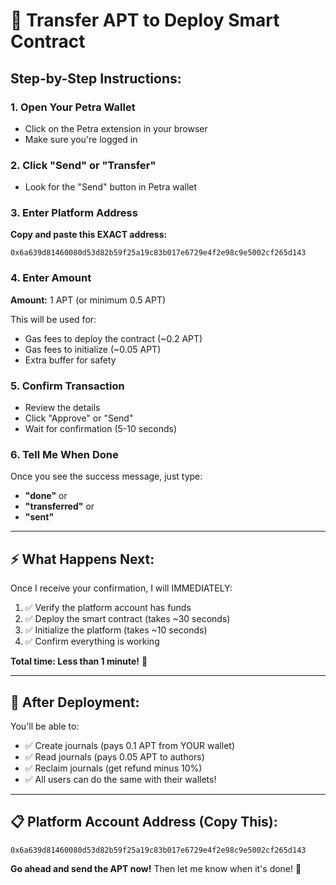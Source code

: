 # 💸 Transfer APT to Deploy Smart Contract

## Step-by-Step Instructions:

### 1. Open Your Petra Wallet
- Click on the Petra extension in your browser
- Make sure you're logged in

### 2. Click "Send" or "Transfer"
- Look for the "Send" button in Petra wallet

### 3. Enter Platform Address
**Copy and paste this EXACT address:**
```
0x6a639d81460080d53d82b59f25a19c83b017e6729e4f2e98c9e5002cf265d143
```

### 4. Enter Amount
**Amount:** 1 APT (or minimum 0.5 APT)

This will be used for:
- Gas fees to deploy the contract (~0.2 APT)
- Gas fees to initialize (~0.05 APT)
- Extra buffer for safety

### 5. Confirm Transaction
- Review the details
- Click "Approve" or "Send"
- Wait for confirmation (5-10 seconds)

### 6. Tell Me When Done
Once you see the success message, just type:
- **"done"** or
- **"transferred"** or
- **"sent"**

---

## ⚡ What Happens Next:

Once I receive your confirmation, I will IMMEDIATELY:

1. ✅ Verify the platform account has funds
2. ✅ Deploy the smart contract (takes ~30 seconds)
3. ✅ Initialize the platform (takes ~10 seconds)
4. ✅ Confirm everything is working

**Total time: Less than 1 minute!** 🚀

---

## 🎯 After Deployment:

You'll be able to:
- ✅ Create journals (pays 0.1 APT from YOUR wallet)
- ✅ Read journals (pays 0.05 APT to authors)
- ✅ Reclaim journals (get refund minus 10%)
- ✅ All users can do the same with their wallets!

---

## 📋 Platform Account Address (Copy This):
```
0x6a639d81460080d53d82b59f25a19c83b017e6729e4f2e98c9e5002cf265d143
```

**Go ahead and send the APT now!** Then let me know when it's done! 💪
